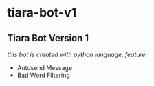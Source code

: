 tiara-bot-v1
==
Tiara Bot Version 1
--
*this bot is created with python language, feature:*
- Autosend Message
- Bad Word Filtering
